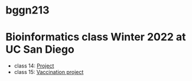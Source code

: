 # bggn213
Bioinformatics class Winter 2022 at UC San Diego
=======

- class 14: [Project](https://github.com/Nickase112/bggn213/blob/main/class14/class14.md)
- class 15: [Vaccination project](https://github.com/Nickase112/bggn213/blob/main/class15.Rmd)

